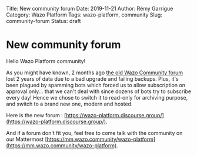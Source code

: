 Title: New community forum
Date: 2019-11-21
Author: Rémy Garrigue
Category: Wazo Platform
Tags: wazo-platform, community
Slug: community-forum
Status: draft


# New community forum

Hello Wazo Platform community!

As you might have known, 2 months ago [the old Wazo Community forum](https://projects.wazo.community/) lost 2 years of data due to a bad upgrade and failing backups. Plus, it's been plagued by spamming bots which forced us to allow subscription on approval only... that we can't deal with since dozens of bots try to subscribe every day! Hence we chose to switch it to read-only for archiving purpose, and switch to a brand new one, modern and hosted.

Here is the new forum : [https://wazo-platform.discourse.group/](https://wazo-platform.discourse.group/). 

And if a forum don't fit you, feel free to come talk with the community on our Mattermost [https://mm.wazo.community/wazo-platform](https://mm.wazo.community/wazo-platform).
